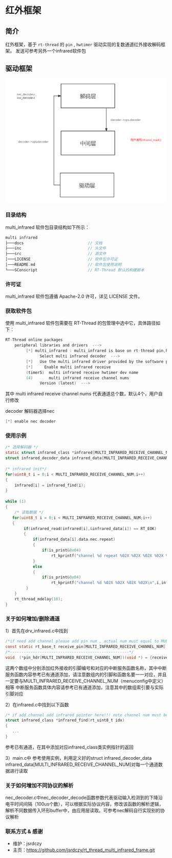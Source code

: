 # 红外框架

## 简介

红外框架，基于 `rt-thread` 的 `pin` , `hwtimer` 驱动实现的复数通道红外接收解码框架。
发送可参考另外一个infrared软件包

## 驱动框架

![multi_infrared_frame](./doc/multi_infrared_frame.png) 

### 目录结构

multi_infrared 软件包目录结构如下所示：

```c 
multi infrared
├───docs                            // 文档
├───inc                             // 头文件
├───src                             // 源文件				
│───LICENSE                         // 软件包许可证
│───README.md                       // 软件包使用说明
└───SConscript                      // RT-Thread 默认的构建脚本
```

###  许可证

multi_infrared 软件包遵循 Apache-2.0 许可，详见 LICENSE 文件。

### 获取软件包

使用 multi_infrared 软件包需要在 RT-Thread 的包管理中选中它，具体路径如下：

```c
RT-Thread online packages
    peripheral libraries and drivers  --->
         [*] multi_infrared : multi_infrared is base on rt-thread pin,hwtimer.  --->   
			   Select multi infrared decoder  --->                                 
		 [*]   Use the multi infrared driver provided by the software package
		 [*]     Enable multi infrared receive                               
		 (timer5)  multi infrared receive hwtimer dev name            
		 (4)       multi infrared receive channel nums                  
			   Version (latest)  --->
```
其中 multi infrared receive channel nums 代表通道总个数，默认4个，用户自行修改

decoder 解码器选择nec

```c
[*] enable nec decoder
```

### 使用示例

```c
/* 选择解码器 */
static struct infrared_class *infrared[MULTI_INFRARED_RECEIVE_CHANNEL_NUM];
struct infrared_decoder_data infrared_data[MULTI_INFRARED_RECEIVE_CHANNEL_NUM];

/* infrared init*/
for(uint8_t i = 0;i < MULTI_INFRARED_RECEIVE_CHANNEL_NUM;i++)
{
	infrared[i] = infrared_find(i);
}

while (1)
{
	/* 读取数据 */
   for(uint8_t i = 0;i < MULTI_INFRARED_RECEIVE_CHANNEL_NUM;i++)
   {
		if(infrared_read(infrared[i],&infrared_data[i]) == RT_EOK)
		{
			if(infrared_data[i].data.nec.repeat)
			{
				if(is_print&0x04)
					rt_kprintf("channel %d repeat %02X %02X %02X %02X %d\n",i,infrared_data[i].data.nec.custom1,infrared_data[i].data.nec.custom2,infrared_data[i].data.nec.key1,infrared_data[i].data.nec.key2,infrared_data[i].data.nec.repeat);                                                                                                                 
			}
			else
			{
				if(is_print&0x04)
					rt_kprintf("channel %d %02X %02X %02X %02X\n",i,infrared_data[i].data.nec.custom1,infrared_data[i].data.nec.custom2, infrared_data[i].data.nec.key1,infrared_data[i].data.nec.key2);               }
	     }
    }	  
	rt_thread_mdelay(10);
}
```

### 关于如何增加/删除通道
1）首先在drv_infrared.c中找到

```c
/*if need add channel please add pin num , actual num must equal to MULTI_INFRARED_RECEIVE_CHANNEL_NUM*/
const static rt_base_t receive_pin[MULTI_INFRARED_RECEIVE_CHANNEL_NUM] = {GET_PIN(D,4),GET_PIN(D,3),GET_PIN(E,7),GET_PIN(E,5)};
/*----------------------------------------------------*/
void  (*pin_hdr[MULTI_INFRARED_RECEIVE_CHANNEL_NUM])(void *) = {receive_pin1_callback,receive_pin2_callback,receive_pin3_callback,receive_pin4_callback};
```
这两个数组中分别添加红外接收的引脚编号和对应的中断服务函数名称，其中中断服务函数内容参考已有通道添加，请注意数组内的引脚和函数名要一一对应，并且一定要与MULTI_INFRARED_RECEIVE_CHANNEL_NUM（menuconfig中定义）相等
中断服务函数具体内容请参考已有通道添加，注意其中的数组索引要与实际引脚对应

2）在infrared.c中找到以下函数
```c
/* if add channel add infrared pointer here!!! note channel num must be equal to MULTI_INFRARED_RECEIVE_CHANNEL_NUM*/
struct infrared_class *infrared_find(rt_uint8_t idx)
{
   ...
}
```
参考已有通道，在其中添加对应infrared_class类实例指针的返回

3）main.c中
参考使用实例，利用定义好的struct infrared_decoder_data infrared_data[MULTI_INFRARED_RECEIVE_CHANNEL_NUM]对每一个通道数据进行读取
### 关于如何增加不同协议的解析
nec_decoder.c中nec_decoder_decode函数参数代表驱动输入检测到的下降沿电平时间间隔（100us个数），可以根据实际协议内容，修改该函数的解析逻辑，解析不同数据传入环形buffer中，由应用层读取。可参考nec解码自行实现别的协议解析

### 联系方式 & 感谢

- 维护：jsrdczy
- 主页：https://github.com/jsrdczy/rt_thread_multi_infrared_frame.git
